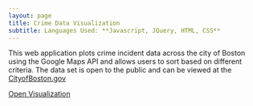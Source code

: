 ```yaml
---
layout: page
title: Crime Data Visualization 
subtitle: Languages Used: **Javascript, JQuery, HTML, CSS**
---
```


 This web application plots crime incident data across the city of Boston using the Google Maps API and allows users to sort based on different criteria. The data set is open to the public and can be viewed at the <a href="https://data.cityofboston.gov/" >CityofBoston.gov</a>
 
 <a href="viz.html">Open Visualization</a>
 
 